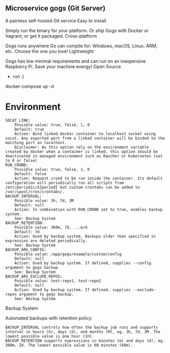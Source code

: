 ## Microservice gogs (Git Server)


A painless self-hosted Git service
Easy to install

Simply run the binary for your platform. Or ship Gogs with Docker or Vagrant, or get it packaged.
Cross-platform

Gogs runs anywhere Go can compile for: Windows, macOS, Linux, ARM, etc. Choose the one you love!
Lightweight

Gogs has low minimal requirements and can run on an inexpensive Raspberry Pi. Save your machine energy!
Open Source


* run :)

docker-compose up -d

# Environment

    SOCAT_LINK:
        Possible value: true, false, 1, 0
        Default: true
        Action: Bind linked docker container to localhost socket using socat. Any exported port from a linked container will be binded to the matching port on localhost.
        Disclaimer: As this option rely on the environment variable created by docker when a container is linked, this option should be deactivated in managed environment such as Rancher or Kubernetes (set to 0 or false)
    RUN_CROND:
        Possible value: true, false, 1, 0
        Default: false
        Action: Request crond to be run inside the container. Its default configuration will periodically run all scripts from /etc/periodic/${period} but custom crontabs can be added to /var/spool/cron/crontabs/.
    BACKUP_INTERVAL:
        Possible value: 3h, 7d, 3M
        Default: null
        Action: In combination with RUN_CROND set to true, enables backup system.
        See: Backup System
    BACKUP_RETENTION:
        Possible value: 360m, 7d, ...m/d
        Default: 7d
        Action: Used by backup system. Backups older than specified in expression are deleted periodically.
        See: Backup System
    BACKUP_ARG_CONFIG:
        Possible value: /app/gogs/example/custom/config
        Default: null
        Action: Used by backup system. If defined, supplies --config argument to gogs backup.
        See: Backup System
    BACKUP_ARG_EXCLUDE_REPOS:
        Possible value: test-repo1, test-repo2
        Default: null
        Action: Used by backup system. If defined, supplies --exclude-repos argument to gogs backup.
        See: Backup System

Backup System

Automated backups with retention policy:

    BACKUP_INTERVAL controls how often the backup job runs and supports interval in hours (h), days (d), and months (M), eg. 3h, 7d, 3M. The lowest possible value is one hour (1h).
    BACKUP_RETENTION supports expressions in minutes (m) and days (d), eg. 360m, 2d. The lowest possible value is 60 minutes (60m).
